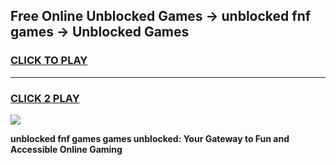 
## Free Online Unblocked Games → unblocked fnf games → Unblocked Games
<h3>
<a href="https://premium.freeplayer.one?title=unblocked_fnf_games&ref=21F">CLICK TO PLAY</a></h3>
<hr>

<h3>
<a href="https://premium.freeplayer.one?title=unblocked_fnf_games&ref=21F">CLICK 2 PLAY</a>
  
</h3>

<a href="https://premium.freeplayer.one?title=unblocked_fnf_games&ref=21F/"><img src="https://clearcache.store/games.png"></a>


**unblocked fnf games games unblocked: Your Gateway to Fun and Accessible Online Gaming**
